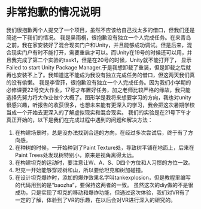 # 非常抱歉的情况说明
  我们很抱歉两个人提交了一个项目，虽然不应该给自己找太多的借口，但我们还是简述一下我们的情况。
  我是吴雨桐，很抱歉没有独立一个人完成任务。在来青岛之前，我在家安装好了混合现实门户和Unity，并且能够成功调试。但是后来，混合现实门户有时不能打开，需要重启才可以。而Unity在19号的时候还可以用，并且我完成了第二个实验的task1，但是在20号的时候，Unity就不能打开了，
显示Failed to start Unity Package Manager.于是我想卸载了重装，但是卸载之后就再也安装不上了。我知道这不能成为我没有独立完成任务的借口，但这两天我们真的没有偷懒。
  我是李雪菲，很抱歉没有独立一个人完成任务。因为我们小学期的必修课要22号交大作业，17号才布置好任务，加之老师比较严格的缘故，我只能选择先努力将大作业做个大概了。图形学是我将来想要学习的方向，我也对unity很感兴趣，听报告的收获很多，也想未来能有更深入的学习，我会把这次暑期学校当成一个开始去更深入的了解虚拟现实和混合现实。
  我们的实验是在21号下午才真正开始的，以下是我们在完成过程中遇到的问题和解决方法：
1. 在构建场景时，总是没办法找到合适的方向，在经过多次尝试后，终于有了方向感。
2. 在种树的时候，一开始种到了Paint Texture处，导致树平铺在地面上，后来在Paint Trees处发现树特别小，原来是视角离得太远。
3. 在构建坦克的运动时，要注意让W、A、S、D四个方位和人习惯的方位一致。
4. 坦克一开始能够穿过树和山，所以要给坦克和树加碰撞。
5. 在设计坦克爆炸时，添加的爆炸效果名字叫tankexplosion，但是教程里编写的代码用到的是“baozha”，要保持这两者的一致。
	虽然这次的diy做的不是很成功，只是实现了坦克的移动和爆炸功能，但通过这次体验，我们对VR有了一定的了解，体验到了VR的乐趣，在以后会对VR进行深入的研究的。




